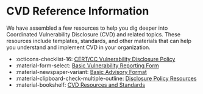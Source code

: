 # CVD Reference Information

We have assembled a few resources to help you dig deeper into Coordinated Vulnerability Disclosure (CVD) and related topics.
These resources include templates, standards, and other materials that can help you understand and implement CVD in your organization.

<div class="grid cards" markdown>

- :octicons-checklist-16: [CERT/CC Vulnerability Disclosure Policy](./certcc_disclosure_policy.md)
- :material-form-select: [Basic Vulnerability Reporting Form](./simple_vrf.md)
- :material-newspaper-variant: [Basic Advisory Format](./simple_advisory.md)
- :material-clipboard-check-multiple-outline: [Disclosure Policy Resources](./disclosure_policy_templates.md)
- :material-bookshelf: [CVD Resources and Standards](./resources.md)

</div>